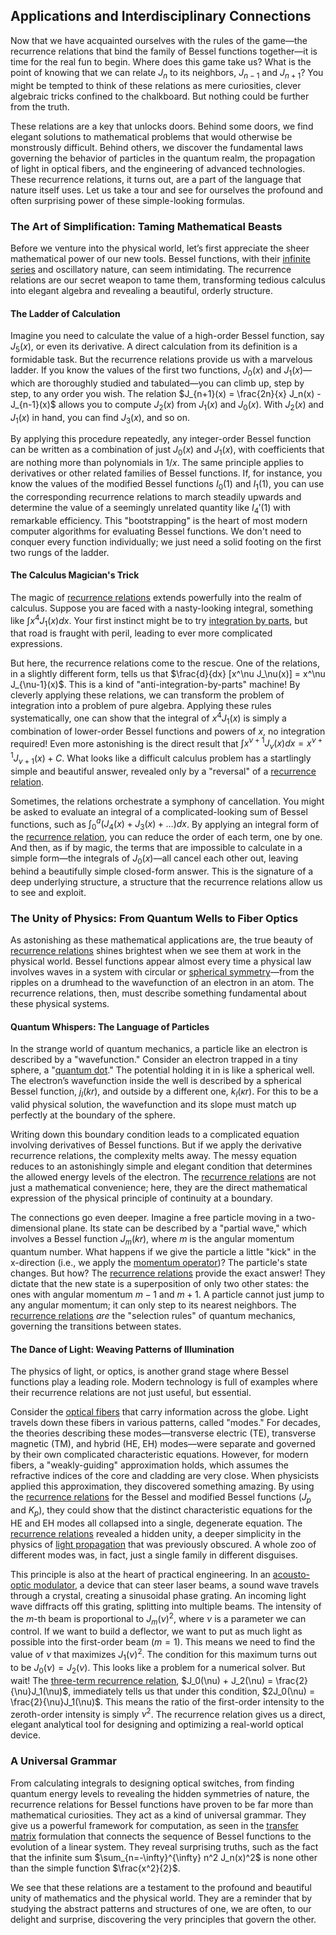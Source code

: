 ## Applications and Interdisciplinary Connections

Now that we have acquainted ourselves with the rules of the game—the recurrence relations that bind the family of Bessel functions together—it is time for the real fun to begin. Where does this game take us? What is the point of knowing that we can relate $J_n$ to its neighbors, $J_{n-1}$ and $J_{n+1}$? You might be tempted to think of these relations as mere curiosities, clever algebraic tricks confined to the chalkboard. But nothing could be further from the truth.

These relations are a key that unlocks doors. Behind some doors, we find elegant solutions to mathematical problems that would otherwise be monstrously difficult. Behind others, we discover the fundamental laws governing the behavior of particles in the quantum realm, the propagation of light in optical fibers, and the engineering of advanced technologies. These recurrence relations, it turns out, are a part of the language that nature itself uses. Let us take a tour and see for ourselves the profound and often surprising power of these simple-looking formulas.

### The Art of Simplification: Taming Mathematical Beasts

Before we venture into the physical world, let’s first appreciate the sheer mathematical power of our new tools. Bessel functions, with their [infinite series](@article_id:142872) and oscillatory nature, can seem intimidating. The recurrence relations are our secret weapon to tame them, transforming tedious calculus into elegant algebra and revealing a beautiful, orderly structure.

#### The Ladder of Calculation

Imagine you need to calculate the value of a high-order Bessel function, say $J_5(x)$, or even its derivative. A direct calculation from its definition is a formidable task. But the recurrence relations provide us with a marvelous ladder. If you know the values of the first two functions, $J_0(x)$ and $J_1(x)$—which are thoroughly studied and tabulated—you can climb up, step by step, to any order you wish. The relation $J_{n+1}(x) = \frac{2n}{x} J_n(x) - J_{n-1}(x)$ allows you to compute $J_2(x)$ from $J_1(x)$ and $J_0(x)$. With $J_2(x)$ and $J_1(x)$ in hand, you can find $J_3(x)$, and so on.

By applying this procedure repeatedly, any integer-order Bessel function can be written as a combination of just $J_0(x)$ and $J_1(x)$, with coefficients that are nothing more than polynomials in $1/x$. The same principle applies to derivatives or other related families of Bessel functions. If, for instance, you know the values of the modified Bessel functions $I_0(1)$ and $I_1(1)$, you can use the corresponding recurrence relations to march steadily upwards and determine the value of a seemingly unrelated quantity like $I_4'(1)$ with remarkable efficiency. This "bootstrapping" is the heart of most modern computer algorithms for evaluating Bessel functions. We don't need to conquer every function individually; we just need a solid footing on the first two rungs of the ladder.

#### The Calculus Magician's Trick

The magic of [recurrence relations](@article_id:276118) extends powerfully into the realm of calculus. Suppose you are faced with a nasty-looking integral, something like $\int x^4 J_1(x) dx$. Your first instinct might be to try [integration by parts](@article_id:135856), but that road is fraught with peril, leading to ever more complicated expressions.

But here, the recurrence relations come to the rescue. One of the relations, in a slightly different form, tells us that $\frac{d}{dx} [x^\nu J_\nu(x)] = x^\nu J_{\nu-1}(x)$. This is a kind of "anti-integration-by-parts" machine! By cleverly applying these relations, we can transform the problem of integration into a problem of pure algebra. Applying these rules systematically, one can show that the integral of $x^4 J_1(x)$ is simply a combination of lower-order Bessel functions and powers of $x$, no integration required! Even more astonishing is the direct result that $\int x^{\nu+1} J_\nu(x) dx = x^{\nu+1} J_{\nu+1}(x) + C$. What looks like a difficult calculus problem has a startlingly simple and beautiful answer, revealed only by a "reversal" of a [recurrence relation](@article_id:140545).

Sometimes, the relations orchestrate a symphony of cancellation. You might be asked to evaluate an integral of a complicated-looking sum of Bessel functions, such as $\int_0^a ( J_4(x) + J_3(x) + \dots ) dx$. By applying an integral form of the [recurrence relation](@article_id:140545), you can reduce the order of each term, one by one. And then, as if by magic, the terms that are impossible to calculate in a simple form—the integrals of $J_0(x)$—all cancel each other out, leaving behind a beautifully simple closed-form answer. This is the signature of a deep underlying structure, a structure that the recurrence relations allow us to see and exploit.

### The Unity of Physics: From Quantum Wells to Fiber Optics

As astonishing as these mathematical applications are, the true beauty of [recurrence relations](@article_id:276118) shines brightest when we see them at work in the physical world. Bessel functions appear almost every time a physical law involves waves in a system with circular or [spherical symmetry](@article_id:272358)—from the ripples on a drumhead to the wavefunction of an electron in an atom. The recurrence relations, then, must describe something fundamental about these physical systems.

#### Quantum Whispers: The Language of Particles

In the strange world of quantum mechanics, a particle like an electron is described by a "wavefunction." Consider an electron trapped in a tiny sphere, a "[quantum dot](@article_id:137542)." The potential holding it in is like a spherical well. The electron’s wavefunction inside the well is described by a spherical Bessel function, $j_l(kr)$, and outside by a different one, $k_l(\kappa r)$. For this to be a valid physical solution, the wavefunction and its slope must match up perfectly at the boundary of the sphere.

Writing down this boundary condition leads to a complicated equation involving derivatives of Bessel functions. But if we apply the derivative recurrence relations, the complexity melts away. The messy equation reduces to an astonishingly simple and elegant condition that determines the allowed energy levels of the electron. The [recurrence relations](@article_id:276118) are not just a mathematical convenience; here, they are the direct mathematical expression of the physical principle of continuity at a boundary.

The connections go even deeper. Imagine a free particle moving in a two-dimensional plane. Its state can be described by a "partial wave," which involves a Bessel function $J_m(kr)$, where $m$ is the angular momentum quantum number. What happens if we give the particle a little "kick" in the x-direction (i.e., we apply the [momentum operator](@article_id:151249))? The particle's state changes. But how? The [recurrence relations](@article_id:276118) provide the exact answer! They dictate that the new state is a superposition of only two other states: the ones with angular momentum $m-1$ and $m+1$. A particle cannot just jump to any angular momentum; it can only step to its nearest neighbors. The [recurrence relations](@article_id:276118) *are* the "selection rules" of quantum mechanics, governing the transitions between states.

#### The Dance of Light: Weaving Patterns of Illumination

The physics of light, or optics, is another grand stage where Bessel functions play a leading role. Modern technology is full of examples where their recurrence relations are not just useful, but essential.

Consider the [optical fibers](@article_id:265153) that carry information across the globe. Light travels down these fibers in various patterns, called "modes." For decades, the theories describing these modes—transverse electric (TE), transverse magnetic (TM), and hybrid (HE, EH) modes—were separate and governed by their own complicated characteristic equations. However, for modern fibers, a "weakly-guiding" approximation holds, which assumes the refractive indices of the core and cladding are very close. When physicists applied this approximation, they discovered something amazing. By using the [recurrence relations](@article_id:276118) for the Bessel and modified Bessel functions ($J_p$ and $K_p$), they could show that the distinct characteristic equations for the HE and EH modes all collapsed into a single, degenerate equation. The [recurrence relations](@article_id:276118) revealed a hidden unity, a deeper simplicity in the physics of [light propagation](@article_id:275834) that was previously obscured. A whole zoo of different modes was, in fact, just a single family in different disguises.

This principle is also at the heart of practical engineering. In an [acousto-optic modulator](@article_id:173890), a device that can steer laser beams, a sound wave travels through a crystal, creating a sinusoidal phase grating. An incoming light wave diffracts off this grating, splitting into multiple beams. The intensity of the $m$-th beam is proportional to $J_m(\nu)^2$, where $\nu$ is a parameter we can control. If we want to build a deflector, we want to put as much light as possible into the first-order beam ($m=1$). This means we need to find the value of $\nu$ that maximizes $J_1(\nu)^2$. The condition for this maximum turns out to be $J_0(\nu) = J_2(\nu)$. This looks like a problem for a numerical solver. But wait! The [three-term recurrence relation](@article_id:176351), $J_0(\nu) + J_2(\nu) = \frac{2}{\nu}J_1(\nu)$, immediately tells us that under this condition, $2J_0(\nu) = \frac{2}{\nu}J_1(\nu)$. This means the ratio of the first-order intensity to the zeroth-order intensity is simply $\nu^2$. The recurrence relation gives us a direct, elegant analytical tool for designing and optimizing a real-world optical device.

### A Universal Grammar

From calculating integrals to designing optical switches, from finding quantum energy levels to revealing the hidden symmetries of nature, the recurrence relations for Bessel functions have proven to be far more than mathematical curiosities. They act as a kind of universal grammar. They give us a powerful framework for computation, as seen in the [transfer matrix](@article_id:145016) formulation that connects the sequence of Bessel functions to the evolution of a linear system. They reveal surprising truths, such as the fact that the infinite sum $\sum_{n=-\infty}^{\infty} n^2 J_n(x)^2$ is none other than the simple function $\frac{x^2}{2}$.

We see that these relations are a testament to the profound and beautiful unity of mathematics and the physical world. They are a reminder that by studying the abstract patterns and structures of one, we are often, to our delight and surprise, discovering the very principles that govern the other.